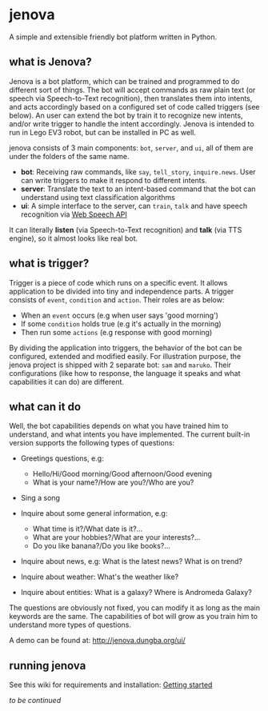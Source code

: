 # jenova

A simple and extensible friendly bot platform written in Python.

## what is Jenova?

Jenova is a bot platform, which can be trained and programmed to do different sort of things. The bot will accept commands as raw plain text (or speech via Speech-to-Text recognition), then translates them into intents, and acts accordingly based on a configured set of code called triggers (see below). An user can extend the bot by train it to recognize new intents, and/or write trigger to handle the intent accordingly. Jenova is intended to run in Lego EV3 robot, but can be installed in PC as well.

jenova consists of 3 main components: `bot`, `server`, and `ui`, all of them are under the folders of the same name.

- **bot**: Receiving raw commands, like `say`, `tell_story`, `inquire.news`. User can write triggers to make it respond to different intents.
- **server**: Translate the text to an intent-based command that the bot can understand using text classification algorithms
- **ui**: A simple interface to the server, can `train`, `talk` and have speech recognition via [Web Speech API](https://developer.mozilla.org/en-US/docs/Web/API/Web_Speech_API)

It can literally **listen** (via Speech-to-Text recognition) and **talk** (via TTS engine), so it almost looks like real bot.

## what is trigger?

Trigger is a piece of code which runs on a specific event. It allows application to be divided into tiny and independence parts. A trigger consists of `event`, `condition` and `action`. Their roles are as below:
- When an `event` occurs (e.g when user says 'good morning')
- If some `condition` holds true (e.g it's actually in the morning)
- Then run some `actions` (e.g response with good morning)

By dividing the application into triggers, the behavior of the bot can be configured, extended and modified easily. For illustration purpose, the jenova project is shipped with 2 separate bot: `sam` and `maruko`. Their configurations (like how to response, the language it speaks and what capabilities it can do) are different.

## what can it do

Well, the bot capabilities depends on what you have trained him to understand, and what intents you have implemented. The current built-in version supports the following types of questions:

- Greetings questions, e.g:

    + Hello/Hi/Good morning/Good afternoon/Good evening
    + What is your name?/How are you?/Who are you?

- Sing a song

- Inquire about some general information, e.g:
    
    + What time is it?/What date is it?...
    + What are your hobbies?/What are your interests?...
    + Do you like banana?/Do you like books?...

- Inquire about news, e.g: What is the latest news? What is on trend?
- Inquire about weather: What's the weather like?
- Inquire about entities: What is a galaxy? Where is Andromeda Galaxy?

The questions are obviously not fixed, you can modify it as long as the main keywords are the same. The capabilities of bot will grow as you train him to understand more types of questions.

A demo can be found at: http://jenova.dungba.org/ui/

## running jenova

See this wiki for requirements and installation: [Getting started](https://github.com/dungba88/jenova/wiki/Getting-started)

*to be continued*
